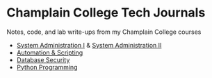 # Champlain College Tech Journals
Notes, code, and lab write-ups from my Champlain College courses

- [System Administration I](https://github.com/charlottecroce/ChamplainTechJournals/tree/main/sysadmin-i-sys255) & [System Administration II](https://github.com/charlottecroce/ChamplainTechJournals/tree/main/sysadmin-ii-sys265)
- [Automation & Scripting](https://github.com/charlottecroce/ChamplainTechJournals/tree/main/automation-sys320)
- [Database Security](https://github.com/charlottecroce/ChamplainTechJournals/tree/main/db-security-sec300)
- [Python Programming](https://github.com/charlottecroce/ChamplainTechJournals/tree/main/python-csi160)
